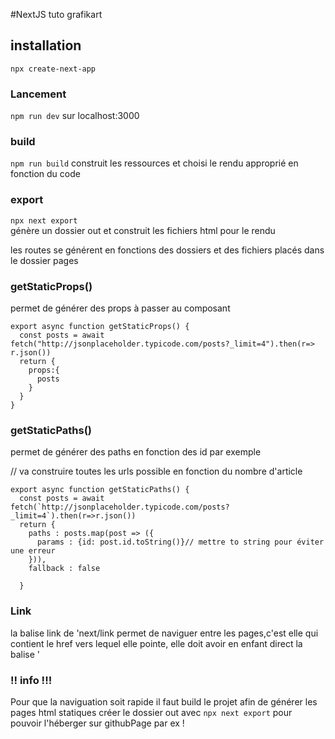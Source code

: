 #NextJS tuto grafikart
## installation
`npx create-next-app`

### Lancement 
`npm run dev` sur localhost:3000

### build
`npm run build`
construit les ressources et choisi le rendu approprié en fonction du code

### export 
`npx next export`  
 génère un dossier out et construit les fichiers html pour le rendu 

les routes se générent en fonctions des dossiers et des fichiers placés dans le dossier pages 

### getStaticProps()

permet de générer des props à passer au composant <br/>
```
export async function getStaticProps() {
  const posts = await fetch("http://jsonplaceholder.typicode.com/posts?_limit=4").then(r=> r.json())
  return {
    props:{
      posts
    }
  }
}
```

### getStaticPaths()

permet de générer des paths en fonction des id par exemple <br/>

// va construire toutes les urls possible en fonction du nombre d'article <br/>
```
export async function getStaticPaths() {
  const posts = await fetch(`http://jsonplaceholder.typicode.com/posts?_limit=4`).then(r=>r.json())
  return {
    paths : posts.map(post => ({
      params : {id: post.id.toString()}// mettre to string pour éviter une erreur 
    })),
    fallback : false

  }
```
### Link 
la balise link de 'next/link permet de naviguer entre les pages,c'est elle qui contient le href vers lequel elle pointe,  elle doit avoir en enfant direct la balise <a> '

### !! info !!! ###

Pour que la naviguation soit rapide il faut build le projet afin de générer les pages html statiques créer le dossier out avec 
`npx next export`
pour pouvoir l'héberger sur githubPage par ex !





